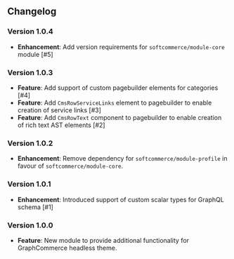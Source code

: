 ## Changelog

### Version 1.0.4
- **Enhancement**: Add version requirements for `softcommerce/module-core` module [#5]

### Version 1.0.3
- **Feature**: Add support of custom pagebuilder elements for categories [#4]
- **Feature**: Add `CmsRowServiceLinks` element to pagebuilder to enable creation of service links [#3]
- **Feature**: Add `CmsRowText` component to pagebuilder to enable creation of rich text AST elements [#2]

### Version 1.0.2
- **Enhancement**: Remove dependency for `softcommerce/module-profile` in favour of `softcommerce/module-core`.

### Version 1.0.1
- **Enhancement**: Introduced support of custom scalar types for GraphQL schema [#1]

### Version 1.0.0
- **Feature**: New module to provide additional functionality for GraphCommerce headless theme.
